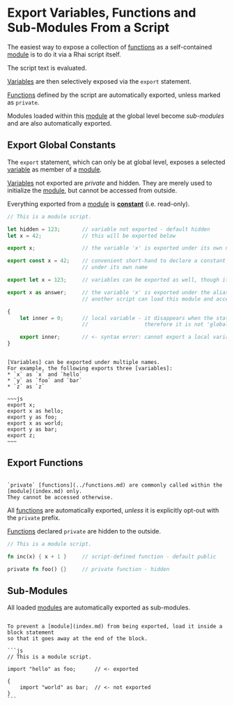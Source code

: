 Export Variables, Functions and Sub-Modules From a Script
=========================================================

The easiest way to expose a collection of [functions](../functions.md) as a self-contained [module](index.md)
is to do it via a Rhai script itself.

The script text is evaluated.

[Variables](../variables.md) are then selectively exposed via the `export` statement.

[Functions](../functions.md) defined by the script are automatically exported, unless marked as `private`.

Modules loaded within this [module](index.md) at the global level become _sub-modules_ and are also
automatically exported.


Export Global Constants
-----------------------

The `export` statement, which can only be at global level, exposes a selected
[variable](../variables.md) as member of a [module](index.md).

[Variables](../variables.md) not exported are _private_ and hidden. They are merely used to
initialize the [module](index.md), but cannot be accessed from outside.

Everything exported from a [module](index.md) is **[constant](../constants.md)** (i.e. read-only).

```js
// This is a module script.

let hidden = 123;       // variable not exported - default hidden
let x = 42;             // this will be exported below

export x;               // the variable 'x' is exported under its own name

export const x = 42;    // convenient short-hand to declare a constant and export it
                        // under its own name

export let x = 123;     // variables can be exported as well, though it'll still be constant

export x as answer;     // the variable 'x' is exported under the alias 'answer'
                        // another script can load this module and access 'x' as 'module::answer'

{
    let inner = 0;      // local variable - it disappears when the statements block ends,
                        //                  therefore it is not 'global' and cannot be exported

    export inner;       // <- syntax error: cannot export a local variable
}
```

```admonish tip.small "Tip: Multiple exports"

[Variables] can be exported under multiple names.
For example, the following exports three [variables]:
* `x` as `x` and `hello`
* `y` as `foo` and `bar`
* `z` as `z`

~~~js
export x;
export x as hello;
export y as foo;
export x as world;
export y as bar;
export z;
~~~
```


Export Functions
----------------

```admonish info.side.wide "Private functions"

`private` [functions](../functions.md) are commonly called within the [module](index.md) only.
They cannot be accessed otherwise.
```

All [functions](../functions.md) are automatically exported, _unless_ it is explicitly opt-out with
the `private` prefix.

[Functions](../functions.md) declared `private` are hidden to the outside.

```rust
// This is a module script.

fn inc(x) { x + 1 }     // script-defined function - default public

private fn foo() {}     // private function - hidden
```


Sub-Modules
-----------

All loaded [modules](index.md) are automatically exported as sub-modules.

~~~admonish tip.small "Tip: Skip exporting a module"

To prevent a [module](index.md) from being exported, load it inside a block statement
so that it goes away at the end of the block.

```js
// This is a module script.

import "hello" as foo;      // <- exported

{
    import "world" as bar;  // <- not exported
}
```
~~~

